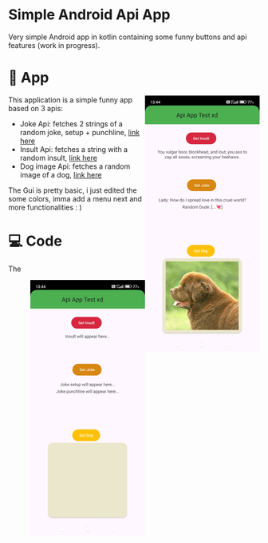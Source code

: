 # Simple Android Api App
Very simple Android app in kotlin containing some funny buttons and api features (work in progress).


# 📱 App

<img align="right" src="media/img2.jpg" width="230" />

This application is a simple funny app based on 3 apis:

- Joke Api: fetches 2 strings of a random joke, setup + punchline, [link here](https://official-joke-api.appspot.com/jokes/random)
- Insult Api: fetches a string with a random insult, [link here](https://evilinsult.com/generate_insult.php?lang=en&type=json)
- Dog image Api: fetches a random image of a dog, [link here](https://dog.ceo/api)

The Gui is pretty basic, i just edited the some colors, imma add a menu next and more functionalities : )



# 💻 Code
The


<img align="right" src="media/img1.jpg" width="230" />

